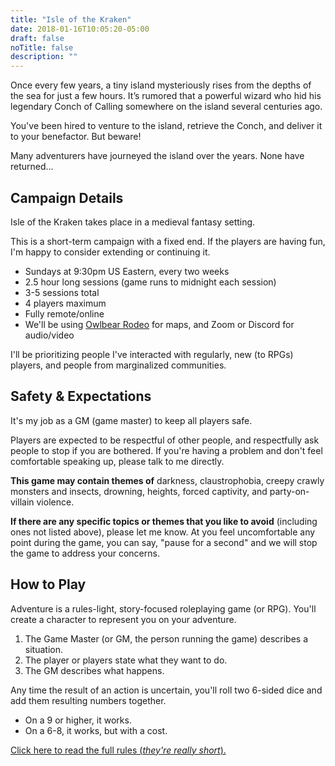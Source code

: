 ```yaml
---
title: "Isle of the Kraken"
date: 2018-01-16T10:05:20-05:00
draft: false
noTitle: false
description: ""
---
```


Once every few years, a tiny island mysteriously rises from the depths of the sea for just a few hours. It’s rumored that a powerful wizard who hid his legendary Conch of Calling somewhere on the island several centuries ago.

You've been hired to venture to the island, retrieve the Conch, and deliver it to your benefactor. But beware! 

Many adventurers have journeyed the island over the years. None have returned...




## Campaign Details

Isle of the Kraken takes place in a medieval fantasy setting.

This is a short-term campaign with a fixed end. If the players are having fun, I'm happy to consider extending or continuing it.

- Sundays at 9:30pm US Eastern, every two weeks
- 2.5 hour long sessions (game runs to midnight each session)
- 3-5 sessions total
- 4 players maximum
- Fully remote/online
- We'll be using [Owlbear Rodeo](https://www.youtube.com/watch?v=Scp-bFy4AqE) for maps, and Zoom or Discord for audio/video

I'll be prioritizing people I've interacted with regularly, new (to RPGs) players, and people from marginalized communities.



## Safety & Expectations

It's my job as a GM (game master) to keep all players safe.

Players are expected to be respectful of other people, and respectfully ask people to stop if you are bothered. If you're having a problem and don't feel comfortable speaking up, please talk to me directly.

**This game may contain themes of** darkness, claustrophobia, creepy crawly monsters and insects, drowning, heights, forced captivity, and party-on-villain violence.

**If there are any specific topics or themes that you like to avoid** (including ones not listed above), please let me know. At you feel uncomfortable any point during the game, you can say, "pause for a second" and we will stop the game to address your concerns.


## How to Play

Adventure is a rules-light, story-focused roleplaying game (or RPG). You'll create a character to represent you on your adventure.

1. The Game Master (or GM, the person running the game) describes a situation.
2. The player or players state what they want to do.
3. The GM describes what happens.

Any time the result of an action is uncertain, you'll roll two 6-sided dice and add them resulting numbers together.

- On a 9 or higher, it works.
- On a 6-8, it works, but with a cost.

[Click here to read the full rules (_they're really short_).](/rules)